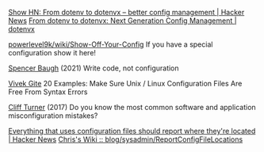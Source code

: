 
[Show HN: From dotenv to dotenvx – better config management | Hacker News](https://news.ycombinator.com/item?id=40789353)
[From dotenv to dotenvx: Next Generation Config Management | dotenvx](https://dotenvx.com/blog/2024/06/24/dotenvx-next-generation-config-management.html)

[powerlevel9k/wiki/Show-Off-Your-Config](https://github.com/Powerlevel9k/powerlevel9k/wiki/Show-Off-Your-Config)
If you have a special configuration show it here!

[Spencer Baugh](https://catern.com/config.html)
(2021) Write code, not configuration

[Vivek Gite](https://www.cyberciti.biz/tips/check-unix-linux-configuration-file-for-syntax-errors.html)
20 Examples: Make Sure Unix / Linux Configuration Files Are Free From Syntax Errors

[Cliff Turner](https://blog.cloudpassage.com/2017/12/07/common-misconfiguration-mistakes/)
(2017) Do you know the most common software and application misconfiguration mistakes?

[Everything that uses configuration files should report where they're located | Hacker News](https://news.ycombinator.com/item?id=36465886)
[Chris's Wiki :: blog/sysadmin/ReportConfigFileLocations](https://utcc.utoronto.ca/~cks/space/blog/sysadmin/ReportConfigFileLocations)

